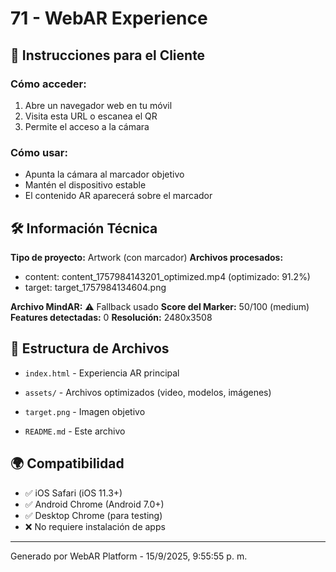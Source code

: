 # 71 - WebAR Experience

## 📱 Instrucciones para el Cliente

### Cómo acceder:
1. Abre un navegador web en tu móvil
2. Visita esta URL o escanea el QR
3. Permite el acceso a la cámara

### Cómo usar:
- Apunta la cámara al marcador objetivo
- Mantén el dispositivo estable
- El contenido AR aparecerá sobre el marcador

## 🛠️ Información Técnica

**Tipo de proyecto:** Artwork (con marcador)
**Archivos procesados:**
- content: content_1757984143201_optimized.mp4 (optimizado: 91.2%)
- target: target_1757984134604.png 

**Archivo MindAR:** ⚠️ Fallback usado
**Score del Marker:** 50/100 (medium)
**Features detectadas:** 0
**Resolución:** 2480x3508

## 📁 Estructura de Archivos

- `index.html` - Experiencia AR principal
- `assets/` - Archivos optimizados (video, modelos, imágenes)

- `target.png` - Imagen objetivo

- `README.md` - Este archivo

## 🌍 Compatibilidad

- ✅ iOS Safari (iOS 11.3+)
- ✅ Android Chrome (Android 7.0+)
- ✅ Desktop Chrome (para testing)
- ❌ No requiere instalación de apps

---
Generado por WebAR Platform - 15/9/2025, 9:55:55 p. m.